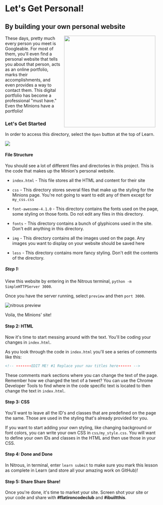 # Let's Get Personal!

## By building your own personal website

<img src="https://s3.amazonaws.com/after-school-assets/minions.jpg" width="300px" align="right" hspace="10">

These days, pretty much every person you meet is Googleable. For most of them, you'll even find a personal website that tells you about that person, acts as an online portfolio, marks their accomplishments, and even provides a way to contact them. This digital portfolio has become a professional "must have." Even the Minions have a portfolio!

### Let's Get Started

In order to access this directory, select the `Open` button at the top of Learn.

<img src="https://s3.amazonaws.com/after-school-assets/new-open-in-nitrous.png">

#### File Structure 
You should see a lot of different files and directories in this project. This is the code that makes up the Minion's personal website. 

+ `index.html` - This file stores all the HTML and content for their site

+ `css` - This directory stores several files that make up the styling for the Minions page. You're not going to want to edit any of them except for `my_css.css`

+ `font-awesome-4.1.0` - This directory contains the fonts used on the page, some styling on those fonts. Do not edit any files in this directory. 

+ `fonts` - This directory contains a bunch of glyphicons used in the site. Don't edit anything in this directory. 

+ `img` - This directory contains all the images used on the page. Any images you want to display on your website should be saved here

+ `less` - This directory contains more fancy styling. Don't edit the contents of the directory.


##### Step 1:

View this website by entering in the Nitrous terminal, `python -m SimpleHTTPServer 3000`. 

Once you have the server running, select `preview` and then `port 3000`.

<img src="https://s3.amazonaws.com/after-school-assets/nitrous-preview.png" alt="nitrous preview">

Voila, the Minions' site!

#### Step 2: HTML

Now it's time to start messing around with the text. You'll be coding your changes in `index.html`.

As you look through the code in `index.html` you'll see a series of comments like this:

```html
<!-- -------EDIT ME! #1 Replace your nav titles here------ -->
```

These comments mark sections where you can change the text of the page. Remember how we changed the text of a tweet? You can use the Chrome Developer Tools to find where in the code specific text is located to then change the text in `index.html`.

#### Step 3: CSS 

You'll want to leave all the ID's and classes that are predefined on the page the same. Those are used in the styling that's already provided for you.

If you want to start adding your own styling, like changing background or font colors, you can write your own CSS in `css/my_style.css`. You will want to define your own IDs and classes in the HTML and then use those in your CSS.

#### Step 4: Done and Done

In Nitrous, in terminal, enter `learn submit` to make sure you mark this lesson as complete in Learn (and store all your amazing work on GitHub)!


#### Step 5: Share Share Share!

Once you're done, it's time to market your site. Screen shot your site or your code and share with **\#flatironcodeclub** and **\#ibuiltthis**. 







